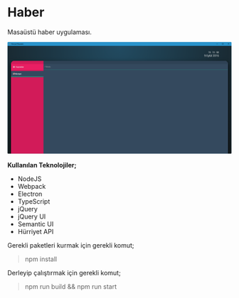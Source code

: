 # Haber

Masaüstü haber uygulaması.

![Uygulamanın Son Durumu](resim/durum.png)

**Kullanılan Teknolojiler;**

- NodeJS
- Webpack
- Electron
- TypeScript
- jQuery
- jQuery UI
- Semantic UI
- Hürriyet API

Gerekli paketleri kurmak için gerekli komut;
> npm install

Derleyip çalıştırmak için gerekli komut;
> npm run build && npm run start